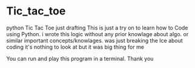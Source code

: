 # Tic_tac_toe
python Tic Tac Toe just drafting
This is just a try on to learn how to Code using Python.
i wrote this logic without any prior knowlage about algo. or similar important concepts/knowlages.
was just breaking the Ice about coding it's nothing to look at but it was big thing for me

You can run and play this program in a terminal.
Thank you
